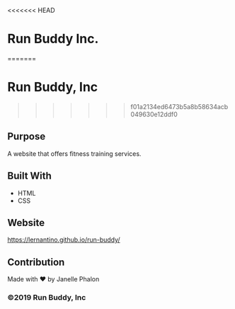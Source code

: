 <<<<<<< HEAD
# Run Buddy Inc.
=======
# Run Buddy, Inc
>>>>>>> f01a2134ed6473b5a8b58634acb049630e12ddf0

## Purpose
A website that offers fitness training services. 

## Built With
* HTML
* CSS

## Website
https://lernantino.github.io/run-buddy/

## Contribution
Made with ❤️ by Janelle Phalon

### ©️2019 Run Buddy, Inc 
